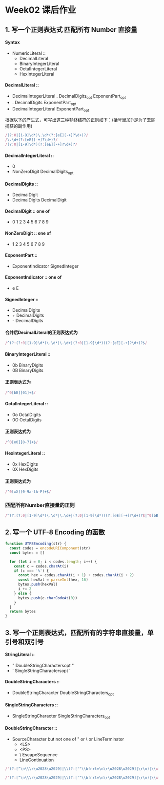 

# Week02 课后作业
## 1. 写一个正则表达式 匹配所有 Number 直接量

#### Syntax
+ NumericLiteral ::
  + DecimalLiteral
  + BinaryIntegerLiteral
  + OctalIntegerLiteral
  + HexIntegerLiteral

#### DecimalLiteral ::
  + DecimalIntegerLiteral . DecimalDigits<sub>opt</sub> ExponentPart<sub>opt</sub> 
  + . DecimalDigits ExponentPart<sub>opt</sub>
  + DecimalIntegerLiteral ExponentPart<sub>opt</sub>

根据以下的产生式，可写出这三种非终结符的正则如下：(括号里加?:是为了去除捕获的副作用)
```js
/(?:0|[1-9]\d*)\.\d*(?:[eE][-+]?\d+)?/
/\.\d+(?:[eE][-+]?\d+)?/
/(?:0|[1-9]\d*)(?:[eE][-+]?\d+)?/
```

#### DecimalIntegerLiteral :: 
 + 0
 + NonZeroDigit DecimalDigits<sub>opt</sub>

#### DecimalDigits :: 
+ DecimalDigit
+ DecimalDigits DecimalDigit 

#### DecimalDigit :: one of
 + 0 1 2 3 4 5 6 7 8 9

#### NonZeroDigit :: one of 
 + 1 2 3 4 5 6 7 8 9

#### ExponentPart ::
 + ExponentIndicator SignedInteger

#### ExponentIndicator :: one of 
 + e E

#### SignedInteger :: 
 + DecimalDigits
 + \+ DecimalDigits
 + \- DecimalDigits


#### 合并后DecimalLiteral的正则表达式为

```javascript
/^(?:(?:0|[1-9]\d*)\.\d*|\.\d+|(?:0|[1-9]\d*))(?:[eE][-+]?\d+)?$/
```



#### BinaryIntegerLiteral ::
  + 0b BinaryDigits
  + 0B BinaryDigits

#### 正则表达式为

```javascript
/^0[bB][01]+$/
```

#### OctalIntegerLiteral ::
  + 0o OctalDigits
  + 0O OctalDigits

#### 正则表达式为

```javascript
/^0[oO][0-7]+$/
```

#### HexIntegerLiteral ::
  + 0x HexDigits
  + 0X HexDigits

#### 正则表达式为

```javascript
/^0[xX][0-9a-fA-F]+$/
```


### 匹配所有Number直接量的正则
```JavaScript
/^(?:(?:0|[1-9]\d*)\.\d*|\.\d+|(?:0|[1-9]\d*))(?:[eE][-+]?\d+)?$|^0[bB][01]+$|^0[oO][0-7]+$|^0[xX][0-9a-fA-F]+$/
```



## 2. 写一个 UTF-8 Encoding 的函数

```js
function UTF8Encoding(str) {
  const codes = encodeURIComponent(str)
  const bytes = []

  for (let i = 0; i < codes.length; i++) {
    const c = codes.charAt(i)
    if (c === '%') {
      const hex = codes.charAt(i + 1) + codes.charAt(i + 2)
      const hexVal = parseInt(hex, 16)
      bytes.push(hexVal)
      i += 2
    } else {
      bytes.push(c.charCodeAt(0))
    }
  }
  return bytes
}
```



## 3. 写一个正则表达式，匹配所有的字符串直接量，单引号和双引号

#### StringLiteral ::
+ " DoubleStringCharactersopt " 
+ ' SingleStringCharactersopt '

#### DoubleStringCharacters ::
+ DoubleStringCharacter DoubleStringCharacters<sub>opt</sub> 

#### SingleStringCharacters ::
+ SingleStringCharacter SingleStringCharacters<sub>opt</sub> 

#### DoubleStringCharacter ::
+ SourceCharacter but not one of " or \ or LineTerminator
  + \<LS>
  + \<PS>
  + \ EscapeSequence
  + LineContinuation

```js
/"(?:[^\n\\\r\u2028\u2029]|\\(?:['"\\bfnrtv\n\r\u2028\u2029]|\r\n)|\\x[0-9a-fA-F]{2}|\\u[0-9a-fA-F]{4}|\\[^0-9ux'"\\bfnrtv\n\\\r\u2028\2029])*"/

/'(?:[^\n\\\r\u2028\u2029]|\\(?:['"\\bfnrtv\n\r\u2028\u2029]|\r\n)|\\x[0-9a-fA-F]{2}|\\u[0-9a-fA-F]{4}|\\[^0-9ux'"\\bfnrtv\n\\\r\u2028\2029])*'/
```
